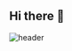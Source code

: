 ## Hi there 👋

![header](https://capsule-render.vercel.app/api?type=wave&color=auto&height=300&section=header&text=Tojaman%&fontSize=90)

<!--
**Tojaman/Tojaman** is a ✨ _special_ ✨ repository because its `README.md` (this file) appears on your GitHub profile.

Here are some ideas to get you started:

- 🔭 I’m currently working on ...
- 🌱 I’m currently learning ...
- 👯 I’m looking to collaborate on ...
- 🤔 I’m looking for help with ...
- 💬 Ask me about ...
- 📫 How to reach me: ...
- 😄 Pronouns: ...
- ⚡ Fun fact: ...
-->
